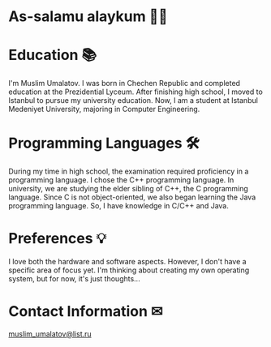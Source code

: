 # As-salamu alaykum 👋🏻
# Education 📚
I'm Muslim Umalatov. I was born in Chechen Republic and completed education at the Prezidential Lyceum. After finishing high school, I moved to Istanbul to pursue my university education. Now,
I am a student at Istanbul Medeniyet University, majoring in Computer Engineering. 
# Programming Languages 🛠
During my time in high school, the examination required proficiency in a programming language. I chose the C++ programming language. In university, we are studying the elder sibling of C++, the C programming language. Since C is not object-oriented, we also began learning the Java programming language. So, I have knowledge in C/C++ and Java.
# Preferences 💡
I love both the hardware and software aspects. However, I don't have a specific area of focus yet. I'm thinking about creating my own operating system, but for now, it's just thoughts...
# Contact Information ✉
muslim_umalatov@list.ru
